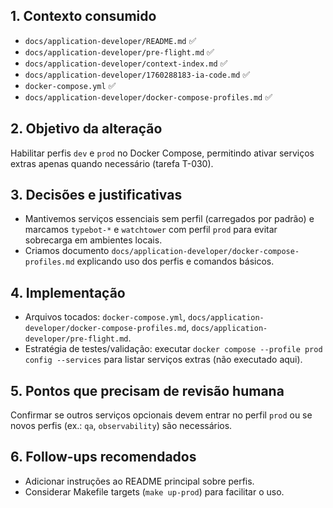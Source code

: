 ## 1. Contexto consumido
- `docs/application-developer/README.md` ✅
- `docs/application-developer/pre-flight.md` ✅
- `docs/application-developer/context-index.md` ✅
- `docs/application-developer/1760288183-ia-code.md` ✅
- `docker-compose.yml` ✅
- `docs/application-developer/docker-compose-profiles.md` ✅

## 2. Objetivo da alteração
Habilitar perfis `dev` e `prod` no Docker Compose, permitindo ativar serviços extras apenas quando necessário (tarefa T-030).

## 3. Decisões e justificativas
- Mantivemos serviços essenciais sem perfil (carregados por padrão) e marcamos `typebot-*` e `watchtower` com perfil `prod` para evitar sobrecarga em ambientes locais.
- Criamos documento `docs/application-developer/docker-compose-profiles.md` explicando uso dos perfis e comandos básicos.

## 4. Implementação
- Arquivos tocados: `docker-compose.yml`, `docs/application-developer/docker-compose-profiles.md`, `docs/application-developer/pre-flight.md`.
- Estratégia de testes/validação: executar `docker compose --profile prod config --services` para listar serviços extras (não executado aqui).

## 5. Pontos que precisam de revisão humana
Confirmar se outros serviços opcionais devem entrar no perfil `prod` ou se novos perfis (ex.: `qa`, `observability`) são necessários.

## 6. Follow-ups recomendados
- Adicionar instruções ao README principal sobre perfis.
- Considerar Makefile targets (`make up-prod`) para facilitar o uso.
